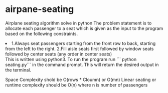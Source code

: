 # airpane-seating
Airplane seating algorithm solve in python
The problem statement is to allocate each passenger to a seat which is given as the input to the program based on the following constraints.
<li>
1.Always seat passengers starting from the front row to back, starting from the left to the right.
2.Fill aisle seats first followed by window seats followed by center seats (any order in center seats)
</li>
This is written using python3. To run the program run ``` python seating.py``` in the command prompt. This will return the desired output in the terminal.

Space Complexity shold be O(rows * Cloumn) or O(mn)
Linear seating or runtime complexity should be O(n) where n is number of passengers
